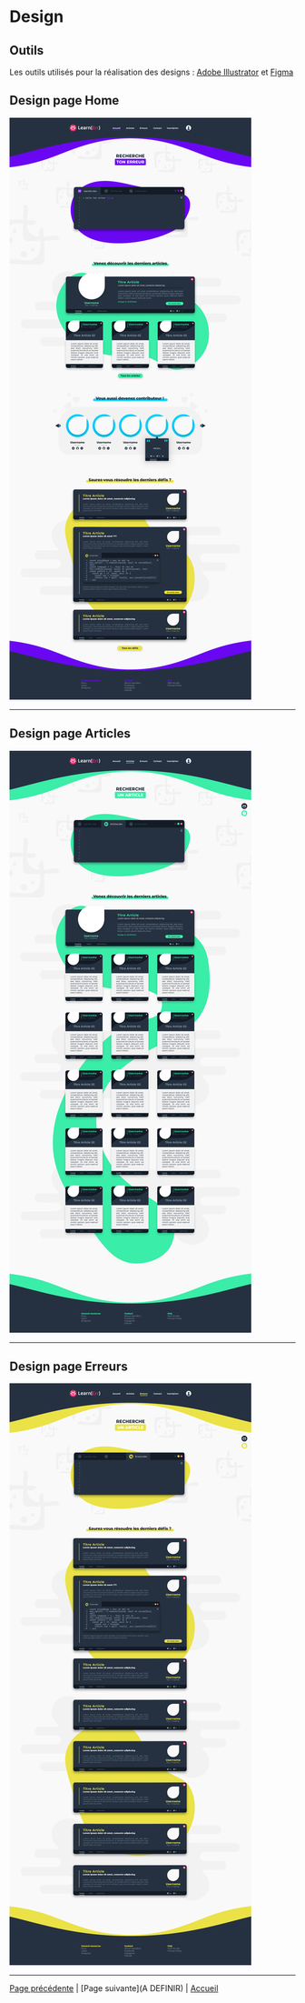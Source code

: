 # Design

## Outils

Les outils utilisés pour la réalisation des designs : [Adobe Illustrator](https://www.adobe.com/fr/products/illustrator.html) et [Figma](https://www.figma.com/)

## Design page Home

![home](../../Images/Page_home.jpg)

___

## Design page Articles

![articles](../../Images/Page_articles.jpg)

___

## Design page Erreurs

![Erreurs](../../Images/Page_erreurs.jpg)

___

[Page précédente](./07_Dico_de_donnees.md) | [Page suivante](A DEFINIR) | [Accueil](../../README.md)
